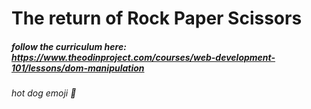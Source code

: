 # The return of Rock Paper Scissors

##### follow the curriculum here: https://www.theodinproject.com/courses/web-development-101/lessons/dom-manipulation

###### hot dog emoji 🌭